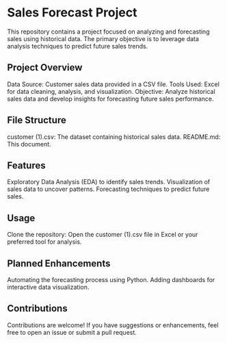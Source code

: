 # Sales Forecast Project

This repository contains a project focused on analyzing and forecasting sales using historical data. The primary objective is to leverage data analysis techniques to predict future sales trends.

## Project Overview
Data Source: Customer sales data provided in a CSV file.
Tools Used: Excel for data cleaning, analysis, and visualization.
Objective: Analyze historical sales data and develop insights for forecasting future sales performance.
## File Structure
customer (1).csv: The dataset containing historical sales data.
README.md: This document.
##  Features
Exploratory Data Analysis (EDA) to identify sales trends.
Visualization of sales data to uncover patterns.
Forecasting techniques to predict future sales.
## Usage
Clone the repository:
Open the customer (1).csv file in Excel or your preferred tool for analysis.
## Planned Enhancements
Automating the forecasting process using Python.
Adding dashboards for interactive data visualization.
## Contributions
Contributions are welcome! If you have suggestions or enhancements, feel free to open an issue or submit a pull request.
